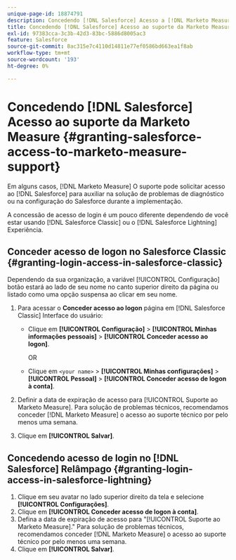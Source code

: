 ```yaml
---
unique-page-id: 18874791
description: Concedendo [!DNL Salesforce] Acesso a [!DNL Marketo Measure] Suporte - [!DNL Marketo Measure] - Documentação do produto
title: Concedendo [!DNL Salesforce] Acesso ao suporte da Marketo Measure
exl-id: 97383cca-3c3b-42d3-83bc-5886d8005ac3
feature: Salesforce
source-git-commit: 8ac315e7c4110d14811e77ef0586bd663ea1f8ab
workflow-type: tm+mt
source-wordcount: '193'
ht-degree: 0%

---
```


# Concedendo [!DNL Salesforce] Acesso ao suporte da Marketo Measure {#granting-salesforce-access-to-marketo-measure-support}

Em alguns casos, [!DNL Marketo Measure] O suporte pode solicitar acesso ao [!DNL Salesforce] para auxiliar na solução de problemas de diagnóstico ou na configuração do Salesforce durante a implementação.

A concessão de acesso de login é um pouco diferente dependendo de você estar usando [!DNL Salesforce Classic] ou o [!DNL Salesforce Lightning] Experiência.

## Conceder acesso de logon no Salesforce Classic {#granting-login-access-in-salesforce-classic}

Dependendo da sua organização, a variável [!UICONTROL Configuração] botão estará ao lado de seu nome no canto superior direito da página ou listado como uma opção suspensa ao clicar em seu nome.

1. Para acessar o **Conceder acesso ao logon** página em [!DNL Salesforce Classic] Interface do usuário:

   * Clique em **[!UICONTROL Configuração]** > **[!UICONTROL Minhas informações pessoais]** > **[!UICONTROL Conceder acesso ao logon]**.

     OR

   * Clique em `<your name>` > **[!UICONTROL Minhas configurações]** > **[!UICONTROL Pessoal]** > **[!UICONTROL Conceder acesso de logon à conta]**.

1. Definir a data de expiração de acesso para [!UICONTROL Suporte ao Marketo Measure]. Para solução de problemas técnicos, recomendamos conceder [!DNL Marketo Measure] o acesso ao suporte técnico por pelo menos uma semana.
1. Clique em **[!UICONTROL Salvar]**.

## Concedendo acesso de login no [!DNL Salesforce] Relâmpago {#granting-login-access-in-salesforce-lightning}

1. Clique em seu avatar no lado superior direito da tela e selecione **[!UICONTROL Configurações]**.
1. Clique em **[!UICONTROL Conceder acesso de logon à conta]**.
1. Defina a data de expiração de acesso para &quot;[!UICONTROL Suporte ao Marketo Measure].&quot; Para solução de problemas técnicos, recomendamos conceder [!DNL Marketo Measure] o acesso ao suporte técnico por pelo menos uma semana.
1. Clique em **[!UICONTROL Salvar]**.
